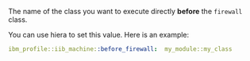 The name of the class you want to execute directly **before** the `firewall` class.

You can use hiera to set this value. Here is an example:

```yaml
ibm_profile::iib_machine::before_firewall:  my_module::my_class
```
